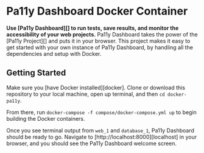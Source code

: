 # Pa11y Dashboard Docker Container


**Use [Pa11y Dashboard][] to run tests, save results, and monitor the accessibility of your web projects.** Pa11y Dashboard takes the power of the [Pa11y Project][] and puts it in your browser. This project makes it easy to get started with your own instance of Pa11y Dashboard, by handling all the dependencies and setup with Docker. 

## Getting Started

Make sure you [have Docker installed][docker]. Clone or download this repository to your local machine, open up terminal, and then `cd docker-pa11y`. 

From there, run `docker-compose -f compose/docker-compose.yml up` to begin building the Docker containers. 

Once you see terminal output from `web_1` and `database_1`, Pa11y Dashboard should be ready to go. Navigate to [http://localhost:8000][localhost] in your browser, and you should see the Pa11y Dashboard welcome screen.
